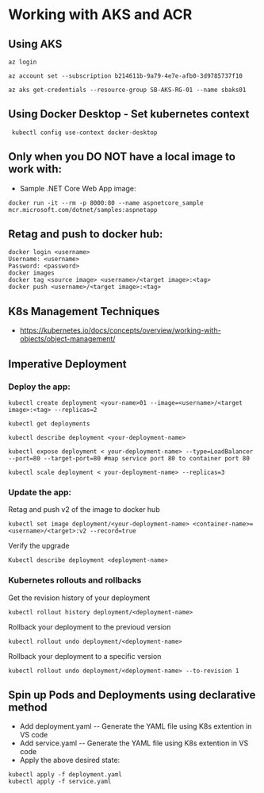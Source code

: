 
# Working with AKS and ACR

## Using AKS
```
az login

az account set --subscription b214611b-9a79-4e7e-afb0-3d9785737f10

az aks get-credentials --resource-group SB-AKS-RG-01 --name sbaks01
```

## Using Docker Desktop - Set kubernetes context
```
 kubectl config use-context docker-desktop
```

## Only when you DO NOT have a local image to work with:
* Sample .NET Core Web App image:
```
docker run -it --rm -p 8000:80 --name aspnetcore_sample mcr.microsoft.com/dotnet/samples:aspnetapp
```

## Retag and push to docker hub:
```
docker login <username>
Username: <username>
Password: <password>
docker images
docker tag <source image> <username>/<target image>:<tag>
docker push <username>/<target image>:<tag>
```


## K8s Management Techniques
* https://kubernetes.io/docs/concepts/overview/working-with-objects/object-management/

## Imperative Deployment

### Deploy the app:
```
kubectl create deployment <your-name>01 --image=<username>/<target image>:<tag> --replicas=2

kubectl get deployments

kubectl describe deployment <your-deployment-name>

kubectl expose deployment < your-deployment-name> --type=LoadBalancer --port=80 --target-port=80 #map service port 80 to container port 80

kubectl scale deployment < your-deployment-name> --replicas=3
```

### Update the app:
Retag and push v2 of the image to docker hub 
```
kubectl set image deployment/<your-deployment-name> <container-name>= <username>/<target>:v2 --record=true
```
Verify the upgrade 
```
Kubectl describe deployment <deployment-name>
```
### Kubernetes rollouts and rollbacks
Get the revision history of your deployment
```
kubectl rollout history deployment/<deployment-name>
```
Rollback your deployment to the previoud version
```
kubectl rollout undo deployment/<deployment-name>
```
Rollback your deployment to a specific version
```
kubectl rollout undo deployment/<deployment-name> --to-revision 1

```


## Spin up Pods and Deployments using declarative method
* Add deployment.yaml -- Generate the YAML file using K8s extention in VS code
* Add service.yaml -- Generate the YAML file using K8s extention in VS code
* Apply the above desired state:
```
kubectl apply -f deployment.yaml
kubectl apply -f service.yaml
```
